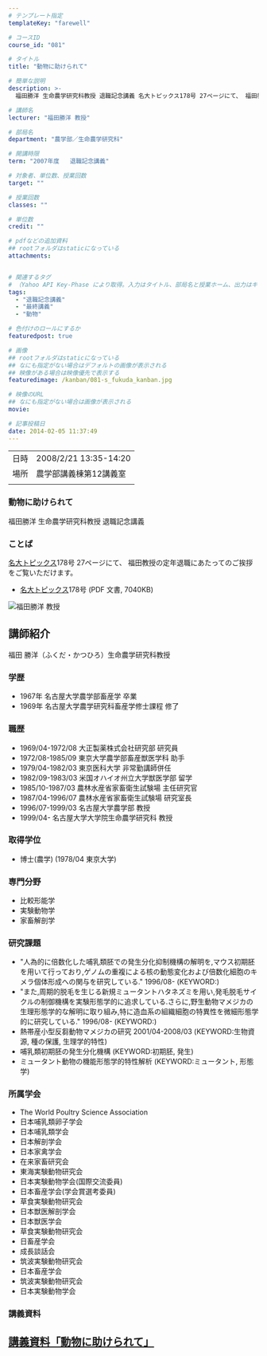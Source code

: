 ```yaml
---
# テンプレート指定
templateKey: "farewell"

# コースID
course_id: "081"

# タイトル
title: "動物に助けられて"

# 簡単な説明
description: >-
  福田勝洋 生命農学研究科教授 退職記念講義 名大トピックス178号 27ページにて、 福田教授の定年退職にあたってのご挨拶をご覧いただけます。   * 名大 ....

# 講師名
lecturer: "福田勝洋 教授"

# 部局名
department: "農学部／生命農学研究科"

# 開講時限
term: "2007年度	退職記念講義"

# 対象者、単位数、授業回数
target: ""

# 授業回数
classes: ""

# 単位数
credit: ""

# pdfなどの追加資料
## rootフォルダはstaticになっている
attachments:


# 関連するタグ
# （Yahoo API Key-Phase により取得。入力はタイトル、部局名と授業ホーム、出力はキーフレーズ（tags））
tags:
  - "退職記念講義"
  - "最終講義"
  - "動物"

# 色付けのロールにするか
featuredpost: true

# 画像
## rootフォルダはstaticになっている
## なにも指定がない場合はデフォルトの画像が表示される
## 映像がある場合は映像優先で表示する
featuredimage: /kanban/081-s_fukuda_kanban.jpg

# 映像のURL
## なにも指定がない場合は画像が表示される
movie: 

# 記事投稿日
date: 2014-02-05 11:37:49
---
```


|   |   |
|---|---|
| 日時 | 2008/2/21  13:35-14:20 |
| 場所 | 農学部講義棟第12講義室 |
|   |   |


### 動物に助けられて

福田勝洋 生命農学研究科教授 退職記念講義

### ことば

[名大トピックス](http://www.nagoya-u.ac.jp/about-nu/public-relations/publication/topics-archive.html)178号 27ページにて、 福田教授の定年退職にあたってのご挨拶をご覧いただけます。

* <a href="http://www.nagoya-u.ac.jp/about-nu/public-relations/publication/upload_images/no178.pdf" target="_blank">[名大トピックス](http://www.nagoya-u.ac.jp/about-nu/public-relations/publication/topics-archive.html)178号</a> (PDF 文書, 7040KB)


![福田勝洋 教授](https://ocw.nagoya-u.jp/files/81/s_fukuda_kao.jpg) 

## 講師紹介

福田 勝洋（ふくだ・かつひろ）生命農学研究科教授

### 学歴

* 1967年 名古屋大学農学部畜産学 卒業
* 1969年 名古屋大学農学研究科畜産学修士課程 修了

### 職歴

* 1969/04-1972/08 大正製薬株式会社研究部 研究員
* 1972/08-1985/09 東京大学農学部畜産獣医学科 助手
* 1979/04-1982/03 東京医科大学 非常勤講師併任
* 1982/09-1983/03 米国オハイオ州立大学獣医学部 留学
* 1985/10-1987/03 農林水産省家畜衛生試験場 主任研究官
* 1987/04-1996/07 農林水産省家畜衛生試験場 研究室長
* 1996/07-1999/03 名古屋大学農学部 教授
* 1999/04- 名古屋大学大学院生命農学研究科 教授

### 取得学位

* 博士(農学) (1978/04 東京大学)

### 専門分野

* 比較形能学
* 実験動物学
* 家畜解剖学

### 研究課題

* "人為的に倍数化した哺乳類胚での発生分化抑制機構の解明を,マウス初期胚を用いて行っており,ゲノムの重複による核の動態変化および倍数化細胞のキメラ個体形成への関与を研究している." 1996/08- (KEYWORD:)
* "また,周期的脱毛を生じる新規ミュータントハタネズミを用い,発毛脱毛サイクルの制御機構を実験形態学的に追求している.さらに,野生動物マメジカの生理形態学的な解明に取り組み,特に造血系の組織細胞の特異性を微細形態学的に研究している." 1996/08- (KEYWORD:)
* 熱帯産小型反芻動物マメジカの研究 2001/04-2008/03 (KEYWORD:生物資源, 種の保護, 生理学的特性)
* 哺乳類初期胚の発生分化機構 (KEYWORD:初期胚, 発生)
* ミュータント動物の機能形態学的特性解析 (KEYWORD:ミュータント, 形態学)

### 所属学会

* The World Poultry Science Association
* 日本哺乳類卵子学会
* 日本哺乳類学会
* 日本解剖学会
* 日本家禽学会
* 在来家畜研究会
* 東海実験動物研究会
* 日本実験動物学会(国際交流委員)
* 日本畜産学会(学会賞選考委員)
* 草食実験動物研究会
* 日本獣医解剖学会
* 日本獣医学会
* 草食実験動物研究会
* 日畜産学会
* 成長談話会
* 筑波実験動物研究会
* 日本畜産学会
* 筑波実験動物研究会
* 日本実験動物学会


### 講義資料

[講義資料「動物に助けられて」](https://ocw.nagoya-u.jp/files/81/fukuda_lect.pdf) 
-----
